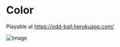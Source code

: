 # Color

Playable at https://odd-ball.herokuapp.com/

![image](https://user-images.githubusercontent.com/76608754/135668439-6bbe1e6c-66c7-4fad-b4cc-10b2218c33b5.png)

